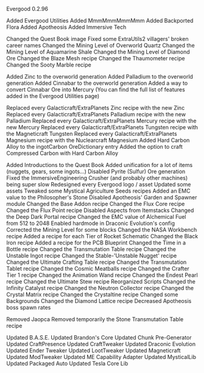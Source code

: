 Evergood 0.2.96

Added Evergood Utilities
Added MmmMmmMmmMmm
Added Backported Flora
Added Apotheosis
Added Immersive Tech

Changed the Quest Book image
Fixed some ExtraUtils2 villagers' broken career names
Changed the Mining Level of Overworld Quartz
Changed the Mining Level of Aquamarine Shale
Changed the Mining Level of Diamond Ore
Changed the Blaze Mesh recipe
Changed the Thaumometer recipe
Changed the Sooty Marble recipe

Added Zinc to the overworld generation
Added Palladium to the overworld generation
Added Cinnabar to the overworld generation
Added a way to convert Cinnabar Ore into Mercury
(You can find the full list of features added in the Evergood Utilities page)

Replaced every Galacticraft/ExtraPlanets Zinc recipe with the new Zinc
Replaced every Galacticraft/ExtraPlanets Palladium recipe with the new Palladium
Replaced every Galacticraft/ExtraPlanets Mercury recipe with the new Mercury
Replaced every Galacticraft/ExtraPlanets Tungsten recipe with the Magneticraft Tungsten
Replaced every Galacticraft/ExtraPlanets Magnesium recipe with the Nuclearcraft Magnesium
Added Hard Carbon Alloy to the ingotCarbon OreDictionary entry
Added the option to craft Compressed Carbon with Hard Carbon Alloy

Added Introductions to the Quest Book
Added unification for a lot of items (nuggets, gears, some ingots...)
Disabled Pyrite (Sulfur) Ore generation
Fixed the ImmersiveEngineering Crusher (and probably other machines) being super slow
Redesigned every Evergood logo / asset
Updated some assets
Tweaked some Mystical Agriculture Seeds recipes
Added an EMC value to the Philosopher's Stone
Disabled Apotheosis' Garden and Spawner module
Changed the Base Addon recipe
Changed the Flux Core recipe
Changed the Flux Point recipe
Disabled Aspects from Itemstacks
Changed the Deep Dark Portal recipe
Changed the EMC value of Alchemical Fuel from 512 to 2048
Enabled hardmode in Draconic Evolution's config
Corrected the Mining Level for some blocks
Changed the NASA Workbench recipe
Added a recipe for each Tier of Rocket Schematic
Changed the Black Iron recipe
Added a recipe for the PCB Blueprint
Changed the Time in a Bottle recipe
Changed the Transmutation Table recipe
Changed the Unstable Ingot recipe
Changed the Stable-'Unstable Nugget' recipe
Changed the Ultimate Crafting Table recipe
Changed the Transmutation Tablet recipe
Changed the Cosmic Meatballs recipe
Changed the Crafter Tier 1 recipe
Changed the Animation Wand recipe
Changed the Endest Pearl recipe
Changed the Ultimate Stew recipe
Reorganized Scripts
Changed the Infinity Catalyst recipe
Changed the Neutron Collector recipe
Changed the Crystal Matrix recipe
Changed the Crystaltine recipe
Changed some Backgrounds
Changed the Diamond Lattice recipe
Decreased Apotheosis boss spawn rates

Removed Jaopca
Removed temporarily the Stone Transmutation Table recipe

Updated B.A.S.E.
Updated Brandon's Core
Updated Chunk Pre-Generator
Updated CraftPresence
Updated CraftTweaker
Updated Draconic Evolution
Updated Ender Tweaker
Updated LootTweaker
Updated Magneticraft
Updated ModTweaker
Updated ME Capability Adapter
Updated MysticalLib
Updated Packaged Auto
Updated Tesla Core Lib
